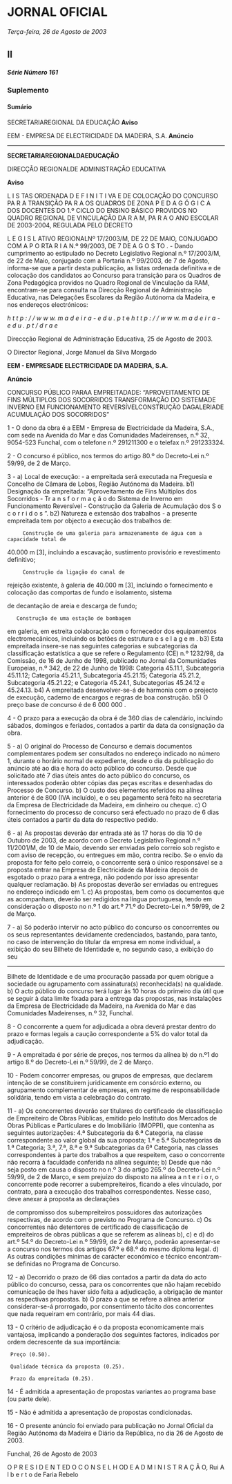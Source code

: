 # JORNAL OFICIAL

###### Terça-feira, 26 de Agosto de 2003

## II

##### Série Número 161

### **Suplemento**

#### **Sumário**

SECRETARIAREGIONAL DA EDUCAÇÃO
**Aviso**


EEM - EMPRESA DE ELECTRICIDADE DA MADEIRA, S.A.
**Anúncio**




---

**SECRETARIAREGIONALDAEDUCAÇÃO**


DIRECÇÃO REGIONALDE ADMINISTRAÇÃO EDUCATIVA


**Aviso**


L I S TAS ORDENADA D E F I N I T I VA E DE COLOCAÇÃO DO
CONCURSO PA R A TRANSIÇÃO PA R A OS QUADROS DE ZONA
P E D A G Ó G I C A DOS DOCENTES DO 1.º CICLO DO ENSINO BÁSICO
PROVIDOS NO QUADRO REGIONAL DE VINCULAÇÃO DA R A M,
PA R A O ANO ESCOLAR DE 2003-2004, REGULADA PELO DECRETO

L E G I S L ATIVO REGIONALNº 17/2003/M, DE 22 DE MAIO, CONJUGADO
COM A P O RTA R I A N.º 99/2003, DE 7 DE A G O S TO . - Dando
cumprimento ao estipulado no Decreto Legislativo Regional n.º
17/2003/M, de 22 de Maio, conjugado com a Portaria n.º
99/2003, de 7 de Agosto, informa-se que a partir desta
publicação, as listas ordenada definitiva e de colocação dos
candidatos ao Concurso para transição para os Quadros de Zona
Pedagógica providos no Quadro Regional de Vinculação da
RAM, encontram-se para consulta na Direcção Regional de
Administração Educativa, nas Delegações Escolares da Região
Autónoma da Madeira, e nos endereços electrónicos:

_h t t p : / / w w w. m a d e i r a - e d u . p t_ e _h t t p : / / w w w. m a d e i r a - e d u . p t / d r a e_


Direccção Regional de Administração Educativa, 25 de
Agosto de 2003.


O Director Regional, Jorge Manuel da Silva Morgado


**EEM - EMPRESADE ELECTRICIDADE DA
MADEIRA, S.A.**


**Anúncio**


CONCURSO PÚBLICO PARAA EMPREITADADE:
“APROVEITAMENTO DE FINS MÚLTIPLOS DOS SOCORRIDOS
TRANSFORMAÇÃO DO SISTEMADE INVERNO EM
FUNCIONAMENTO REVERSÍVELCONSTRUÇÃO DAGALERIADE
ACUMULAÇÃO DOS SOCORRIDOS”


1 - O dono da obra é a EEM - Empresa de Electricidade da
Madeira, S.A., com sede na Avenida do Mar e das
Comunidades Madeirenses, n.º 32, 9054-523 Funchal,
com o telefone n.º 291211300 e o telefax n.º 291233324.


2 - O concurso é público, nos termos do artigo 80.º do
Decreto-Lei n.º 59/99, de 2 de Março.


3 - a) Local de execução: - a empreitada será
executada na Freguesia e Concelho de Câmara
de Lobos, Região Autónoma da Madeira.
b1) Designação da empreitada: “Aproveitamento de
Fins Múltiplos dos Socorridos - Tr a n s f o r m a ç ã o
do Sistema de Inverno em Funcionamento Reversível - Construção da Galeria de Acumulação dos
S o c o r r i d o s ”.
b2) Natureza e extensão dos trabalhos - a presente
empreitada tem por objecto a execução dos
trabalhos de:

         Construção de uma galeria para armazenamento de água com a capacidade total de
40.000 m [3], incluindo a escavação, sustimento provisório e revestimento definitivo;

         Construção da ligação do canal de
rejeição existente, à galeria de 40.000 m [3],
incluindo o fornecimento e colocação das
comportas de fundo e isolamento, sistema



de decantação de areia e descarga de
fundo;

       Construção de uma estação de bombagem
em galeria, em estreita colaboração com o
fornecedor dos equipamentos electromecânicos, incluindo os betões de estrutura e
s e l a g e m .
b3) Esta empreitada insere-se nas seguintes categorias e subcategorias da classificação estatística
a que se refere o Regulamento (CE) n.º 1232/98,
da Comissão, de 16 de Junho de 1998, publicado
no Jornal da Comunidades Europeias, n.º 342, de
22 de Junho de 1998: Categoria 45.11.1, Subcategoria 45.11.12; Categoria 45.21.1, Subcategoria
45.21.15; Categoria 45.21.2, Subcategoria
45.21.22; e Categoria 45.24.1, Subcategorias
45.24.12 e 45.24.13.
b4) A empreitada desenvolver-se-á de harmonia
com o projecto de execução, caderno de
encargos e regras de boa construção.
b5) O preço base de concurso é de 6 000 000 .


4 - O prazo para a execução da obra é de 360 dias de
calendário, incluindo sábados, domingos e feriados,
contados a partir da data da consignação da obra.


5 - a) O original do Processo de Concurso e demais documentos complementares podem ser consultados no
endereço indicado no número 1, durante o horário
normal de expediente, desde o dia da publicação
do anúncio até ao dia e hora do acto público do
concurso. Desde que solicitado até 7 dias úteis
antes do acto público do concurso, os interessados poderão obter cópias das peças escritas
e desenhadas do Processo de Concurso.
b) O custo dos elementos referidos na alínea anterior é
de 800 (IVA incluído), e o seu pagamento será
feito na secretaria da Empresa de Electricidade da
Madeira, em dinheiro ou cheque.
c) O fornecimento do processo de concurso será
efectuado no prazo de 6 dias úteis contados a
partir da data do respectivo pedido.


6 - a) As propostas deverão dar entrada até às 17 horas
do dia 10 de Outubro de 2003, de acordo com o
Decreto Legislativo Regional n.º 11/2001/M, de
10 de Maio, devendo ser enviadas pelo correio
sob registo e com aviso de recepção, ou
entregues em mão, contra recibo. Se o envio da
proposta for feito pelo correio, o concorrente
será o único responsável se a proposta entrar na
Empresa de Electricidade da Madeira depois de
esgotado o prazo para a entrega, não podendo
por isso apresentar qualquer reclamação.
b) As propostas deverão ser enviadas ou entregues
no endereço indicado em 1.
c) As propostas, bem como os documentos que as
acompanham, deverão ser redigidos na língua
portuguesa, tendo em consideração o disposto
no n.º 1 do art.º 71.º do Decreto-Lei n.º 59/99, de
2 de Março.


7 - a) Só poderão intervir no acto público do concurso
os concorrentes ou os seus representantes
devidamente credenciados, bastando, para tanto,
no caso de intervenção do titular da empresa em
nome individual, a exibição do seu Bilhete de
Identidade e, no segundo caso, a exibição do seu




---

Bilhete de Identidade e de uma procuração
passada por quem obrigue a sociedade ou
agrupamento com assinatura(s) reconhecida(s)
na qualidade.
b) O acto público do concurso terá lugar às 10
horas do primeiro dia útil que se seguir à data
limite fixada para a entrega das propostas, nas
instalações da Empresa de Electricidade da
Madeira, na Avenida do Mar e das Comunidades
Madeirenses, n.º 32, Funchal.


8 - O concorrente a quem for adjudicada a obra deverá
prestar dentro do prazo e formas legais a caução
correspondente a 5% do valor total da adjudicação.


9 - A empreitada é por série de preços, nos termos da
alínea b) do n.º1 do artigo 8.º do Decreto-Lei n.º
59/99, de 2 de Março.


10 - Podem concorrer empresas, ou grupos de empresas, que
declarem intenção de se constituirem juridicamente em
consórcio externo, ou agrupamento complementar de
empresas, em regime de responsabilidade solidária,
tendo em vista a celebração do contrato.


11 - a) Os concorrentes deverão ser titulares do
certificado de classificação de Empreiteiro de
Obras Públicas, emitido pelo Instituto dos
Mercados de Obras Públicas e Particulares e do
Imobiliário (IMOPPI), que contenha as seguintes autorizações:
4.ª Subcategoria da 6.ª Categoria, na classe
correspondente ao valor global da sua proposta;
1.ª e 5.ª Subcategorias da 1.ª Categoria;
3.ª, 7.ª, 8.ª e 9.ª Subcategorias da 6ª Categoria,
nas classes correspondentes à parte dos
trabalhos a que respeitem, caso o concorrente
não recorra à faculdade conferida na alínea
seguinte;
b) Desde que não seja posto em causa o disposto no n.º
3 do artigo 265.º do Decreto-Lei n.º 59/99, de 2 de
Março, e sem prejuízo do disposto na alínea
a n t e r i o r, o concorrente pode recorrer a subempreiteiros, ficando a eles vinculado, por contrato,
para a execução dos trabalhos correspondentes.
Nesse caso, deve anexar à proposta as declarações



de compromisso dos subempreiteiros possuidores
das autorizações respectivas, de acordo com o
previsto no Programa de Concurso.
c) Os concorrentes não detentores de certificado de
classificação de empreiteiros de obras públicas a
que se referem as alíneas b), c) e d) do art.º 54.º
do Decreto-Lei n.º 59/99, de 2 de Março,
poderão apresentar-se a concurso nos termos dos
artigos 67.º e 68.º do mesmo diploma legal.
d) As outras condições mínimas de carácter
económico e técnico encontram-se definidas no
Programa de Concurso.


12 - a) Decorrido o prazo de 66 dias contados a partir da
data do acto público do concurso, cessa, para os
concorrentes que não hajam recebido comunicação
de lhes haver sido feita a adjudicação, a obrigação
de manter as respectivas propostas.
b) O prazo a que se refere a alínea anterior
considerar-se-á prorrogado, por consentimento
tácito dos concorrentes que nada requeiram em
contrário, por mais 44 dias.


13 - O critério de adjudicação é o da proposta economicamente mais vantajosa, implicando a ponderação
dos seguintes factores, indicados por ordem decrescente da sua importância:

     Preço (0.50).

     Qualidade técnica da proposta (0.25).

     Prazo da empreitada (0.25).


14 - É admitida a apresentação de propostas variantes ao
programa base (ou parte dele).


15 - Não é admitida a apresentação de propostas condicionadas.


16 - O presente anúncio foi enviado para publicação no
Jornal Oficial da Região Autónoma da Madeira e
Diário da República, no dia 26 de Agosto de 2003.


Funchal, 26 de Agosto de 2003


O P R E S I D E N T ED O C O N S E L H OD E A D M I N I S T R A Ç Ã O, Rui A l b e r t o
de Faria Rebelo

